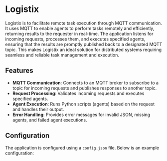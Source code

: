 # Logistix

Logistix is to facilitate remote task execution through MQTT communication. It uses MQTT to enable agents to perform tasks remotely and efficiently, returning results to the requester in real-time. The application listens for incoming requests, processes them, and executes specified agents, ensuring that the results are promptly published back to a designated MQTT topic. This makes Logistix an ideal solution for distributed systems requiring seamless and reliable task management and execution.


## Features

- **MQTT Communication**: Connects to an MQTT broker to subscribe to a topic for incoming requests and publishes responses to another topic.
- **Request Processing**: Validates incoming requests and executes specified agents.
- **Agent Execution**: Runs Python scripts (agents) based on the request and handles their output.
- **Error Handling**: Provides error messages for invalid JSON, missing agents, and failed agent executions.

## Configuration

The application is configured using a `config.json` file. Below is an example configuration:
